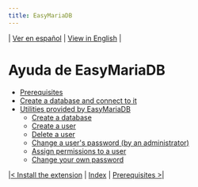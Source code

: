 ```yaml
---
title: EasyMariaDB
---
```


| [Ver en español](index.md) | [View in English](EN_index.md) |

# Ayuda de EasyMariaDB

- [Prerequisites](EN_requisitos.md)
- [Create a database and connect to it](EN_crearbd.md)
- [Utilities provided by EasyMariaDB](EN_utilidades.md)
  - [Create a database](EN_utilidades.md#nueva-base-de-datos)
  - [Create a user](EN_utilidades.md#nuevo-usuario)
  - [Delete a user](EN_utilidades.md#eliminar-usuario)
  - [Change a user's password (by an administrator)](EN_utilidades.md#cambiar-la-contrase%C3%B1a-de-un-usuario-por-un-administrador)
  - [Assign permissions to a user](EN_utilidades.md#asignar-permisos-a-un-usuario)
  - [Change your own password](EN_utilidades.md#cambiar-la-contrase%C3%B1a-propia)

|[< Install the extension](EN_instalarextension.md) | [Index](EN_index.md) | [Prerequisites >](EN_requisitos.md)|


